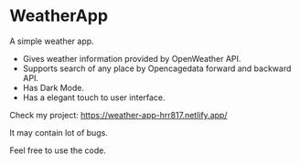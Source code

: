 # WeatherApp

A simple weather app.

- Gives weather information provided by OpenWeather API.
- Supports search of any place by Opencagedata forward and backward API.
- Has Dark Mode.
- Has a elegant touch to user interface.

Check my project: https://weather-app-hrr817.netlify.app/

It may contain lot of bugs.

Feel free to use the code.
